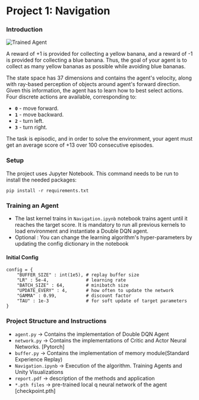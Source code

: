 [//]: # (Image References)

[image1]: https://user-images.githubusercontent.com/10624937/42135619-d90f2f28-7d12-11e8-8823-82b970a54d7e.gif "Trained Agent"

# Project 1: Navigation

### Introduction

![Trained Agent][image1]

A reward of +1 is provided for collecting a yellow banana, and a reward of -1 is provided for collecting a blue banana.  Thus, the goal of your agent is to collect as many yellow bananas as possible while avoiding blue bananas.  

The state space has 37 dimensions and contains the agent's velocity, along with ray-based perception of objects around agent's forward direction.  Given this information, the agent has to learn how to best select actions.  Four discrete actions are available, corresponding to:
- **`0`** - move forward.
- **`1`** - move backward.
- **`2`** - turn left.
- **`3`** - turn right.

The task is episodic, and in order to solve the environment, your agent must get an average score of +13 over 100 consecutive episodes.

### Setup
The project uses Jupyter Notebook. This command needs to be run to install the needed packages:
```
pip install -r requirements.txt
```

### Training an Agent
- The last kernel trains in `Navigation.ipynb` notebook trains agent until it reaches the target score. It is mandatory to run all previous kernels to load environment and instantiate a Double DQN agent.
- Optional : You can change the learning algorithm's hyper-parameters by updating the config dictionary in the notebook

#### Initial Config
```
config = {
    "BUFFER_SIZE" : int(1e5), # replay buffer size
    "LR" : 5e-4,              # learning rate
    "BATCH_SIZE" : 64,        # minibatch size
    "UPDATE_EVERY" : 4,       # how often to update the network
    "GAMMA" : 0.99,           # discount factor
    "TAU" : 1e-3              # for soft update of target parameters
}
```

### Project Structure and Instructions
- `agent.py` -> Contains the implementation of Double DQN Agent
- `network.py` -> Contains the implementations of Critic and Actor Neural Networks. [Pytorch]
- `buffer.py` -> Contains the implementation of memory module(Standard Experience Replay)
- `Navigation.ipynb` -> Execution of the algorithm. Training Agents and Unity Visualizations
- `report.pdf` -> description of the methods and application
- `*.pth files` -> pre-trained local q neural network of the agent [checkpoint.pth]
